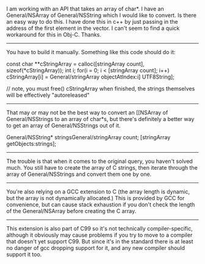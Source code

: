 I am working with an API that takes an array of char*.  I have an General/NSArray of General/NSString which I would like to convert.  Is there an easy way to do this.  I have done this in c++ by just passing in the address of the first element in the vector.  I can't seem to find a quick workaround for this in Obj-C.  Thanks.

----

You have to build it manually. Something like this code should do it:

    
const char **cStringArray = calloc([stringArray count], sizeof(*cStringArray));
int i;
for(i = 0; i < [stringArray count]; i++)
   cStringArray[i] = General/stringArray objectAtIndex:i] UTF8String];

// note, you must free() cStringArray when finished, the strings themselves will be effectively "autoreleased"


----
That may or may not be the best way to convert an [[NSArray of General/NSStrings to an array of char*s, but there's definitely a better way to get an array of General/NSStrings out of it.

    
General/NSString* stringsGeneral/stringArray count;
[stringArray getObjects:strings];


----
The trouble is that when it comes to the original query, you haven't solved much. You still have to create the array of C strings, then iterate through the array of General/NSStrings and convert them one by one.

----

You're also relying on a GCC extension to C (the array length is dynamic, but the array is not dynamically allocated.) This is provided by GCC for convenience, but can cause stack exhaustion if you don't check the length of the General/NSArray before creating the C array.

----
This extension is also part of C99 so it's not technically compiler-specific, although it obviously may cause problems if you try to move to a compiler that doesn't yet support C99. But since it's in the standard there is at least no danger of gcc dropping support for it, and any new compiler should support it too.